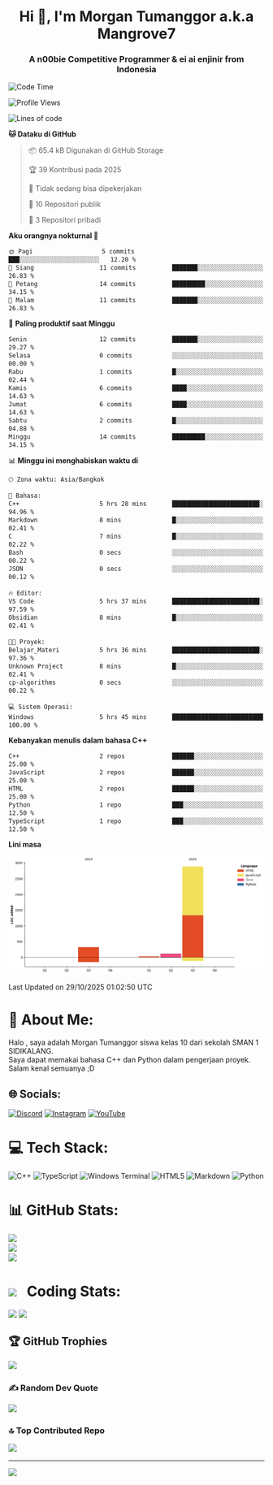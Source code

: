 <h1 align="center">Hi 👋, I'm Morgan Tumanggor a.k.a Mangrove7</h1>
<h3 align="center">A n00bie Competitive Programmer & ei ai enjinir from Indonesia</h3>

<!--START_SECTION:waka-->
![Code Time](http://img.shields.io/badge/Code%20Time-61%20hrs%2026%20mins-blue)

![Profile Views](http://img.shields.io/badge/Profil%20dilihat-0-blue)

![Lines of code](https://img.shields.io/badge/Sejak%20Hello%20World%20aku%20telah%20menulis-3.3%20thousand%20baris%20kode-blue)

**🐱 Dataku di GitHub** 

> 📦 65.4 kB Digunakan di GitHub Storage 
 > 
> 🏆 39 Kontribusi pada 2025
 > 
> 🚫 Tidak sedang bisa dipekerjakan
 > 
> 📜 10 Repositori publik 
 > 
> 🔑 3 Repositori pribadi 
 > 
**Aku orangnya nokturnal 🦉** 

```text
🌞 Pagi                   5 commits           ███░░░░░░░░░░░░░░░░░░░░░░   12.20 % 
🌆 Siang                  11 commits          ███████░░░░░░░░░░░░░░░░░░   26.83 % 
🌃 Petang                 14 commits          █████████░░░░░░░░░░░░░░░░   34.15 % 
🌙 Malam                  11 commits          ███████░░░░░░░░░░░░░░░░░░   26.83 % 
```
📅 **Paling produktif saat Minggu** 

```text
Senin                    12 commits          ███████░░░░░░░░░░░░░░░░░░   29.27 % 
Selasa                   0 commits           ░░░░░░░░░░░░░░░░░░░░░░░░░   00.00 % 
Rabu                     1 commits           █░░░░░░░░░░░░░░░░░░░░░░░░   02.44 % 
Kamis                    6 commits           ████░░░░░░░░░░░░░░░░░░░░░   14.63 % 
Jumat                    6 commits           ████░░░░░░░░░░░░░░░░░░░░░   14.63 % 
Sabtu                    2 commits           █░░░░░░░░░░░░░░░░░░░░░░░░   04.88 % 
Minggu                   14 commits          █████████░░░░░░░░░░░░░░░░   34.15 % 
```


📊 **Minggu ini menghabiskan waktu di** 

```text
🕑︎ Zona waktu: Asia/Bangkok

💬 Bahasa: 
C++                      5 hrs 28 mins       ████████████████████████░   94.96 % 
Markdown                 8 mins              █░░░░░░░░░░░░░░░░░░░░░░░░   02.41 % 
C                        7 mins              █░░░░░░░░░░░░░░░░░░░░░░░░   02.22 % 
Bash                     0 secs              ░░░░░░░░░░░░░░░░░░░░░░░░░   00.22 % 
JSON                     0 secs              ░░░░░░░░░░░░░░░░░░░░░░░░░   00.12 % 

🔥 Editor: 
VS Code                  5 hrs 37 mins       ████████████████████████░   97.59 % 
Obsidian                 8 mins              █░░░░░░░░░░░░░░░░░░░░░░░░   02.41 % 

🐱‍💻 Proyek: 
Belajar_Materi           5 hrs 36 mins       ████████████████████████░   97.36 % 
Unknown Project          8 mins              █░░░░░░░░░░░░░░░░░░░░░░░░   02.41 % 
cp-algorithms            0 secs              ░░░░░░░░░░░░░░░░░░░░░░░░░   00.22 % 

💻 Sistem Operasi: 
Windows                  5 hrs 45 mins       █████████████████████████   100.00 % 
```

**Kebanyakan menulis dalam bahasa C++** 

```text
C++                      2 repos             ██████░░░░░░░░░░░░░░░░░░░   25.00 % 
JavaScript               2 repos             ██████░░░░░░░░░░░░░░░░░░░   25.00 % 
HTML                     2 repos             ██████░░░░░░░░░░░░░░░░░░░   25.00 % 
Python                   1 repo              ███░░░░░░░░░░░░░░░░░░░░░░   12.50 % 
TypeScript               1 repo              ███░░░░░░░░░░░░░░░░░░░░░░   12.50 % 
```



**Lini masa**

![Lines of Code chart](https://raw.githubusercontent.com/Mangroove7/Mangroove7/main/assets/bar_graph.png)


 Last Updated on 29/10/2025 01:02:50 UTC
<!--END_SECTION:waka-->
# 💫 About Me:
Halo , saya adalah Morgan Tumanggor siswa kelas 10 dari sekolah SMAN 1 SIDIKALANG.<br>Saya dapat memakai bahasa C++ dan Python dalam pengerjaan proyek.<br>Salam kenal semuanya ;D


## 🌐 Socials:
[![Discord](https://img.shields.io/badge/Discord-%237289DA.svg?logo=discord&logoColor=white)](https://discord.gg/stsnmorgan) [![Instagram](https://img.shields.io/badge/Instagram-%23E4405F.svg?logo=Instagram&logoColor=white)](https://instagram.com/morgan.tgr) [![YouTube](https://img.shields.io/badge/YouTube-%23FF0000.svg?logo=YouTube&logoColor=white)](https://youtube.com/@Mangrove7) 

# 💻 Tech Stack:
![C++](https://img.shields.io/badge/c++-%2300599C.svg?style=for-the-badge&logo=c%2B%2B&logoColor=white) ![TypeScript](https://img.shields.io/badge/typescript-%23007ACC.svg?style=for-the-badge&logo=typescript&logoColor=white) ![Windows Terminal](https://img.shields.io/badge/Windows%20Terminal-%234D4D4D.svg?style=for-the-badge&logo=windows-terminal&logoColor=white) ![HTML5](https://img.shields.io/badge/html5-%23E34F26.svg?style=for-the-badge&logo=html5&logoColor=white) ![Markdown](https://img.shields.io/badge/markdown-%23000000.svg?style=for-the-badge&logo=markdown&logoColor=white) ![Python](https://img.shields.io/badge/python-3670A0?style=for-the-badge&logo=python&logoColor=ffdd54)
# 📊 GitHub Stats:
![](https://github-readme-stats.vercel.app/api?username=Mangroove7&theme=default&hide_border=false&include_all_commits=false&count_private=false)<br/>
![](https://nirzak-streak-stats.vercel.app/?user=Mangroove7&theme=default&hide_border=false)<br/>
![](https://github-readme-stats.vercel.app/api/top-langs/?username=Mangroove7&theme=default&hide_border=false&include_all_commits=false&count_private=false&layout=compact)

# <img src="https://user-images.githubusercontent.com/74038190/216122049-276bc7a5-c760-4849-805a-995d8fa6ea13.png" width="50px" /> &nbsp; Coding Stats: 
![](https://github-readme-stats.vercel.app/api/wakatime?username=Mangrove7&api_domain=wakapi.dev&bg_color=1A202C&title_color=2F855A&icon_color=2F855A&text_color=ffffff&custom_title=Wakapi.dev+Stats+%28All+Time%29&layout=compact)
![](https://wakatime.com/share/@b2ac8e19-d71b-4475-8a9f-9ee98d23ede1/311706b4-7069-4cc6-ad72-27c189459705.svg)

## 🏆 GitHub Trophies
![](https://github-profile-trophy.vercel.app/?username=Mangroove7&theme=radical&no-frame=false&no-bg=true&margin-w=4)

### ✍️ Random Dev Quote
![](https://quotes-github-readme.vercel.app/api?type=horizontal&theme=radical)

### 🔝 Top Contributed Repo
![](https://github-contributor-stats.vercel.app/api?username=Mangroove7&limit=5&theme=dark&combine_all_yearly_contributions=true)

---
[![](https://visitcount.itsvg.in/api?id=Mangroove7&icon=0&color=0)](https://visitcount.itsvg.in)

<!-- Proudly created with GPRM ( https://gprm.itsvg.in ) -->
